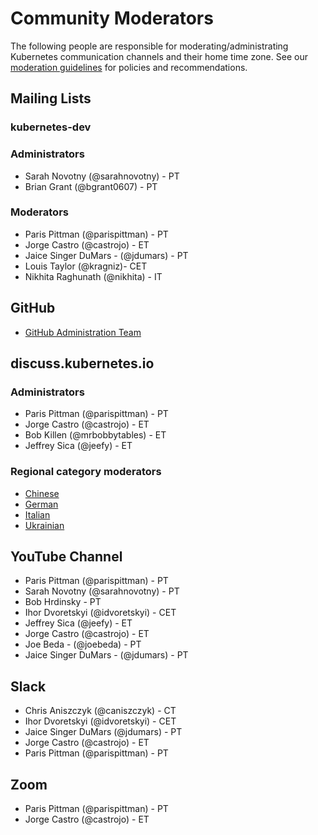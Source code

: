 # Community Moderators

The following people are responsible for moderating/administrating Kubernetes communication channels and their home time zone. 
See our [moderation guidelines](./moderating.md) for policies and recommendations.

## Mailing Lists

### kubernetes-dev

### Administrators

- Sarah Novotny (@sarahnovotny) - PT
- Brian Grant (@bgrant0607) - PT

### Moderators

- Paris Pittman (@parispittman) - PT
- Jorge Castro (@castrojo) - ET
- Jaice Singer DuMars - (@jdumars) - PT
- Louis Taylor (@kragniz)- CET
- Nikhita Raghunath (@nikhita) - IT

## GitHub

- [GitHub Administration Team](https://github.com/kubernetes/community/tree/master/github-management#github-administration-team)

## discuss.kubernetes.io

### Administrators

- Paris Pittman (@parispittman) - PT
- Jorge Castro (@castrojo) - ET 
- Bob Killen (@mrbobbytables) - ET
- Jeffrey Sica (@jeefy) - ET

### Regional category moderators

- [Chinese]
- [German]
- [Italian]
- [Ukrainian]

## YouTube Channel

- Paris Pittman (@parispittman) - PT
- Sarah Novotny (@sarahnovotny) - PT
- Bob Hrdinsky - PT
- Ihor Dvoretskyi (@idvoretskyi) - CET
- Jeffrey Sica (@jeefy) - ET
- Jorge Castro (@castrojo) - ET
- Joe Beda - (@joebeda) - PT
- Jaice Singer DuMars - (@jdumars) - PT

## Slack

- Chris Aniszczyk (@caniszczyk) - CT
- Ihor Dvoretskyi (@idvoretskyi) - CET
- Jaice Singer DuMars (@jdumars) - PT
- Jorge Castro (@castrojo) - ET
- Paris Pittman (@parispittman) - PT

## Zoom

- Paris Pittman (@parispittman) - PT
- Jorge Castro (@castrojo) - ET


[Chinese]: https://discuss.kubernetes.io/t/about-the-chinese-category/2881
[German]: https://discuss.kubernetes.io/t/about-the-german-category/3152
[Italian]: https://discuss.kubernetes.io/t/about-the-italian-category/2917/2
[Ukrainian]: https://discuss.kubernetes.io/t/about-the-ukrainian-category/2916